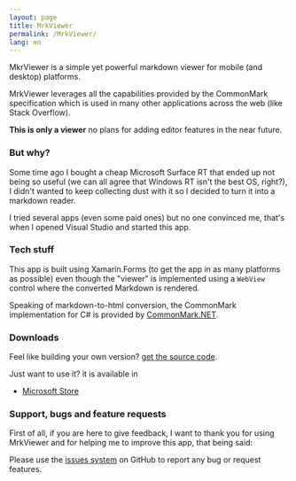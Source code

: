 ```yaml
---
layout: page
title: MrkViewer
permalink: /MrkViewer/
lang: en
---    
```

MkrViewer is a simple yet powerful markdown viewer for mobile (and desktop) platforms. 

MrkViewer leverages all the capabilities provided by the CommonMark specification which is used in many other applications across the web (like Stack Overflow).  

**This is only a viewer** no plans for adding editor features in the near future.  
  
### But why?  
Some time ago I bought a cheap Microsoft Surface RT that ended up not being so useful (we can all agree that Windows RT isn't the best OS, right?), I didn't wanted to keep collecting dust with it so I decided to turn it into a markdown reader.  
  
I tried several apps (even some paid ones) but no one convinced me, that's when I opened Visual Studio and started this app.

### Tech stuff 
This app is built using Xamarin.Forms (to get the app in as many platforms as possible) even though the "viewer" is implemented using a `WebView` control where the converted Markdown is rendered.  

Speaking of markdown-to-html conversion, the CommonMark implementation for C# is provided by [CommonMark.NET](https://github.com/Knagis/CommonMark.NET).  
  
### Downloads  
Feel like building your own version? [get the source code](https://github.com/fferegrino/MrkViewer).  
  
Just want to use it? it is available in  
  
 - <a target="_blank" href="https://www.microsoft.com/en-us/store/apps/mrkviewer/9nblggh6jssm">Microsoft Store</a>  
 

### Support, bugs and feature requests
First of all, if you are here to give feedback, I want to thank you for using MrkViewer and for helping me to improve this app, that being said:  

Please use the <a href="https://github.com/fferegrino/MrkViewer/issues/new" target="_blank">issues system</a> on GitHub to report any bug or request features.  
	